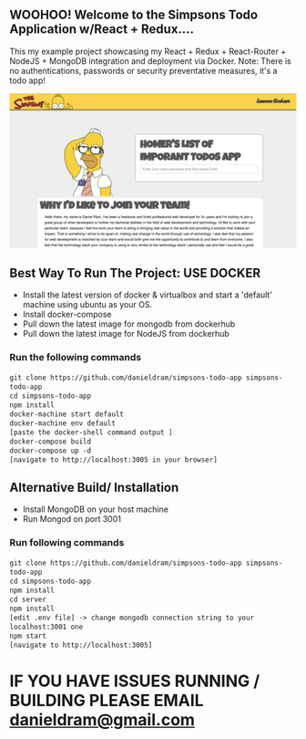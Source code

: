## WOOHOO! Welcome to the Simpsons Todo Application w/React + Redux....
This my example project showcasing my React + Redux + React-Router + NodeJS + MongoDB integration and deployment via Docker.
Note: There is no authentications, passwords or security preventative measures, it's a todo app!

![screnshot](https://github.com/danieldram/simpsons-todo-app/blob/master/screenshot.png?raw=true)

## Best Way To Run The Project: USE DOCKER
- Install the latest version of docker & virtualbox and start a 'default' machine using ubuntu as your OS.  
- Install docker-compose
- Pull down the latest image for mongodb from dockerhub
- Pull down the latest image for NodeJS from dockerhub

### Run the following commands
```
git clone https://github.com/danieldram/simpsons-todo-app simpsons-todo-app
cd simpsons-todo-app
npm install
docker-machine start default
docker-machine env default
[paste the docker-shell command output ]
docker-compose build
docker-compose up -d
[navigate to http://localhost:3005 in your browser]
```

## Alternative Build/ Installation
- Install MongoDB on your host machine
- Run Mongod on port 3001


### Run following commands
```
git clone https://github.com/danieldram/simpsons-todo-app simpsons-todo-app
cd simpsons-todo-app
npm install
cd server
npm install
[edit .env file] -> change mongodb connection string to your localhost:3001 one
npm start
[navigate to http://localhost:3005]
```

# IF YOU HAVE ISSUES RUNNING / BUILDING PLEASE EMAIL danieldram@gmail.com
